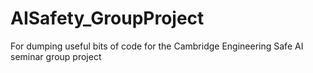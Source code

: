 # AISafety_GroupProject
For dumping useful bits of code for the Cambridge Engineering Safe AI seminar group project
